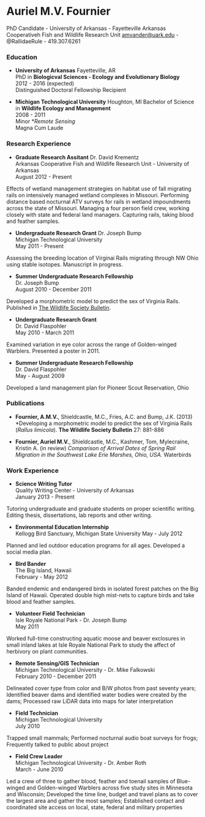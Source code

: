 # Auriel M.V. Fournier
PhD Candidate - University of Arkansas - Fayetteville
Arkansas Cooperativeh Fish and Wildlife Research Unit
amvander@uark.edu - @RallidaeRule - 419.307.6261

### Education

- **University of Arkansas** Fayetteville, AR   
PhD in **Biologicval Sciences - Ecology and Evolutionary Biology**   
2012 - 2016 (expected)   
Distinguished Doctoral Fellowship Recipient

- **Michigan Technological University** Houghton, MI
Bachelor of Science in **Wildlife Ecology and Management**  
2008 - 2011  
Minor **Remote Sensing*  
Magna Cum Laude

### Research Experience
- **Graduate Research Assitant** Dr. David Krementz  
Arkansas Cooperative Fish and Wildlife Research Unit - University of Arkansas  
August 2012 - Present

Effects of wetland management strategies on habitat use of fall migrating rails on intensively managed wetland complexes in Missouri. Performing distance based nocturnal ATV surveys for rails in wetland impoundments across the
state of Missouri. Managing a four person field crew, working closely with state and federal land managers. Capturing rails, taking blood and feather samples.

- **Undergraduate Research Grant** Dr. Joseph Bump  
Michigan Technological University  
May 2011 - Present  

Assessing the breeding location of Virginai Rails migrating through NW Ohio using stable isotopes. Manuscript in progress. 

- **Summer Undergraduate Research Fellowship**  
Dr. Joseph Bump  
August 2010 - December 2011  

Developed a morphometric model to predict the sex of Virginia Rails. Published in [The Wildlife Society Bulletin](http://www.researchgate.net/publication/258931344_A_Morphometric_Model_to_Predict_the_Sex_of_Virginia_Rails_%28Rallus_limicola%29).

- **Undergraduate Research Grant**   
Dr. David Flaspohler  
May 2010 - March 2011  

Examined variation in eye color across the range of Golden-winged Warblers. Presented a poster in 2011. 

- **Summer Undergraduate Research Fellowship**  
Dr. David Flaspohler  
May - August 2009  

Developed a land management plan for Pioneer Scout Reservation, Ohio  

### Publications  

- **Fournier, A.M.V.**, Shieldcastle, M.C., Fries, A.C. and Bump, J.K. (2013) *Developing a morphometric model to predict the sex of Virginia Rails (*Rallus limicola*). **The Wildlife Society Bulletin** 27: 881-886

- **Fournier, Auriel M.V.**, Shieldcastle, M.C., Kashmer, Tom, Mylecraine, Kristin A. (in review) *Comparison of Arrival Dates of Spring Rail Migration in the Southwest Lake Erie Marshes, Ohio, USA.* Waterbirds

### Work Experience
- **Science Writing Tutor**  
Quality Writing Center - University of Arkansas  
January 2013 - Present  

Tutoring undergraduate and graduate students on proper scientific writing. Editing thesis,
dissertations, lab reports and other writing.

- **Environmental Education Internship**  
Kellogg Bird Sanctuary, Michigan State University
May - July 2012  

Planned and led outdoor education programs for all ages. Developed a social media plan.

- **Bird Bander**  
The Big Island, Hawaii  
February - May 2012   

Banded endemic and endangered birds in isolated forest patches on the Big Island of Hawaii.
Operated double high mist-nets to capture birds and take blood and feather samples.

- **Volunteer Field Technician**  
Isle Royale National Park - Dr. Joseph Bump  
May 2011  
 
Worked full-time constructing aquatic moose and beaver exclosures in small inland lakes at Isle
Royale National Park to study the affect of herbivory on plant communities.

- **Remote Sensing/GIS Technician**  
Michigan Technological University - Dr. Mike Falkowski  
February 2010 - December 2011  

Delineated cover type from color and B/W photos from past seventy years; Identified beaver dams
and identified water bodies were created by the dams; Processed raw LiDAR data into maps for
later interpretation

- **Field Technician**   
Michigan Technological University  
July 2010  

Trapped small mammals; Performed nocturnal audio boat surveys for frogs; Frequently talked to
public about project

- **Field Crew Leader**  
Michigan Technological University - Dr. Amber Roth  
March - June 2010  

Led a crew of three to gather blood, feather and toenail samples of Blue-winged and Golden-winged
Warblers across five study sites in Minnesota and Wisconsin; Developed the time line, budget and
travel plans as to cover the largest area and gather the most samples; Established contact and
coordinated site access on local, state, federal and military properties
